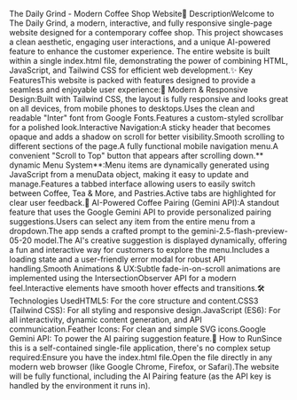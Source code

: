 The Daily Grind - Modern Coffee Shop Website📖 DescriptionWelcome to The Daily Grind, a modern, interactive, and fully responsive single-page website designed for a contemporary coffee shop. This project showcases a clean aesthetic, engaging user interactions, and a unique AI-powered feature to enhance the customer experience. The entire website is built within a single index.html file, demonstrating the power of combining HTML, JavaScript, and Tailwind CSS for efficient web development.✨ Key FeaturesThis website is packed with features designed to provide a seamless and enjoyable user experience:🎨 Modern & Responsive Design:Built with Tailwind CSS, the layout is fully responsive and looks great on all devices, from mobile phones to desktops.Uses the clean and readable "Inter" font from Google Fonts.Features a custom-styled scrollbar for a polished look.Interactive Navigation:A sticky header that becomes opaque and adds a shadow on scroll for better visibility.Smooth scrolling to different sections of the page.A fully functional mobile navigation menu.A convenient "Scroll to Top" button that appears after scrolling down.** dynamic Menu System**:Menu items are dynamically generated using JavaScript from a menuData object, making it easy to update and manage.Features a tabbed interface allowing users to easily switch between Coffee, Tea & More, and Pastries.Active tabs are highlighted for clear user feedback.🤖 AI-Powered Coffee Pairing (Gemini API):A standout feature that uses the Google Gemini API to provide personalized pairing suggestions.Users can select any item from the entire menu from a dropdown.The app sends a crafted prompt to the gemini-2.5-flash-preview-05-20 model.The AI's creative suggestion is displayed dynamically, offering a fun and interactive way for customers to explore the menu.Includes a loading state and a user-friendly error modal for robust API handling.Smooth Animations & UX:Subtle fade-in-on-scroll animations are implemented using the IntersectionObserver API for a modern feel.Interactive elements have smooth hover effects and transitions.🛠️ Technologies UsedHTML5: For the core structure and content.CSS3 (Tailwind CSS): For all styling and responsive design.JavaScript (ES6): For all interactivity, dynamic content generation, and API communication.Feather Icons: For clean and simple SVG icons.Google Gemini API: To power the AI pairing suggestion feature.🚀 How to RunSince this is a self-contained single-file application, there's no complex setup required:Ensure you have the index.html file.Open the file directly in any modern web browser (like Google Chrome, Firefox, or Safari).The website will be fully functional, including the AI Pairing feature (as the API key is handled by the environment it runs in).
